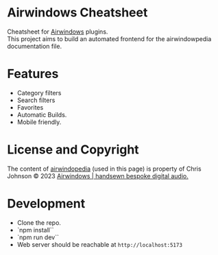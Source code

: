 # Airwindows Cheatsheet

Cheatsheet for [Airwindows](https://www.airwindows.com) plugins.  
This project aims to build an automated frontend for the airwindowpedia documentation file.

# Features

- Category filters
- Search filters
- Favorites
- Automatic Builds.
- Mobile friendly.

# License and Copyright

The content of [airwindopedia](https://www.airwindows.com/wp-content/uploads/Airwindopedia.txt) (used in this page) is property of Chris Johnson © 2023 [Airwindows | handsewn bespoke digital audio.](https://www.airwindows.com)

# Development

- Clone the repo.
- `npm install``
- `npm run dev``
- Web server should be reachable at `http://localhost:5173`
